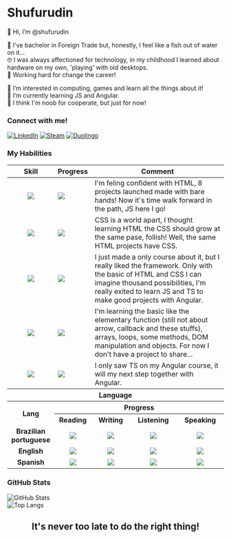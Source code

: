 <h1 class="name"><span class="color1">Shu</span><span class="color2">fu</span><span class="color3">ru</span><span class="color4">din</span></h1>

👋 Hi, I’m @shufurudin

💼 I've bachelor in Foreign Trade but, honestly, I feel like a fish out of water on it...<br>
🤓 I was always affectioned for technology, in my childhood I learned about hardware on my own, 'playing' with old desktops.<br>
🔁 Working hard for change the career!

👀 I’m interested in computing, games and learn all the things about it!<br>
🌱 I’m currently learning JS and Angular.<br>
💞️ I think I'm noob for cooperate, but just for now!

### Connect with me!
[![LinkedIn](https://img.shields.io/badge/-LinkedIn-A32CC4?style=for-the-badge&logo=linkedin&logoColor=08539E)](https://www.linkedin.com/in/ilmogau/) 
[![Steam](https://img.shields.io/badge/steam-8623A1?style=for-the-badge&logo=steam&logoColor=C0C6C7)](https://steamcommunity.com/id/xoluR) 
[![Duolingo](https://img.shields.io/badge/Duolingo-641A78?style=for-the-badge&logo=Duolingo&logoColor=58CC02)](https://www.duolingo.com/profile/shufurudin?via=share_profile_link)

### My Habilities
<!--
![HTML5](https://img.shields.io/badge/HTML-A32CC4?style=for-the-badge&logo=html5&logoColor=30A3DC)
![CSS3](https://img.shields.io/badge/CSS3-8623A1?style=for-the-badge&logo=css3&logoColor=E94D5F)
[![Git](https://img.shields.io/badge/Git-641A78?style=for-the-badge&logo=git&logoColor=E94D5F)](https://git-scm.com/doc)
[![GitHub](https://img.shields.io/badge/GitHub-42114F?style=for-the-badge&logo=github&logoColor=30A3DC)](https://docs.github.com/)
-->
<!--
| Skill                                                                           |                   Progress                   |          Obs             |
| ---                                                                             |                     ---                      |          ---             |
| [![My Skills](https://skillicons.dev/icons?i=html)](https://skillicons.dev)     | ![My progress](https://geps.dev/progress/40) | Decent progress and I'm still learning, 2 projects launched made with bare hands! |
| [![My Skills](https://skillicons.dev/icons?i=css)](https://skillicons.dev)      | ![My progress](https://geps.dev/progress/30) | CSS is a world apart, I thought learning HTML the CSS should grow at the same pase, follish! Well, the same 2 HTML projects have CSS either |
| [![My Skills](https://skillicons.dev/icons?i=angular)](https://skillicons.dev)  | ![My progress](https://geps.dev/progress/10) | I just made a only course about it, but I really liked the framework. Only with the basic of HTML and CSS I can imagine thousand possibilities, I'm really exited to lean JS and TS to make good projects with Angular.
| [![My Skills](https://skillicons.dev/icons?i=js)](https://skillicons.dev)       | ![My progress](https://geps.dev/progress/5)  | I only saw those languages on my Angular course, just for have start point. JS and TS is my next step, but only when I get a good shape with HTML and CSS! |
| [![My Skills](https://skillicons.dev/icons?i=ts)](https://skillicons.dev)       | ![My progress](https://geps.dev/progress/5)  |
-->

<table>
    <thead>
        <tr>
            <th>Skill</th>
            <th>Progress</th>
            <th colspan=3>Comment</th>
        </tr>
    </thead>
    <tbody>
        <tr>
            <td align="center"><img src="https://skillicons.dev/icons?i=html"></td>
            <td><img src="https://geps.dev/progress/73"></td>
            <td colspan=3>I'm feling confident with HTML, 8 projects launched made with bare hands! Now it's time walk forward in the path, JS here I go!</td>
        </tr>
        <tr>
            <td align="center"><img src="https://skillicons.dev/icons?i=css"></td>
            <td><img src="https://geps.dev/progress/68"></td>
            <td colspan=3>CSS is a world apart, I thought learning HTML the CSS should grow at the same pase, follish! Well, the same HTML projects have CSS.</td>
        </tr>
        <tr>
            <td align="center"><img src="https://skillicons.dev/icons?i=angular"></td>
            <td><img src="https://geps.dev/progress/10"></td>
            <td colspan=3>I just made a only course about it, but I really liked the framework. Only with the basic of HTML and CSS I can imagine thousand possibilities, I'm really exited to learn JS and TS to make good projects with Angular.</td>
        </tr>
        <tr>
            <td align="center"><img src="https://skillicons.dev/icons?i=js"></td>
            <td><img src="https://geps.dev/progress/15"></td>
            <td colspan=3> I'm learning the basic like the elementary function (still not about arrow, callback and these stuffs), arrays, loops, some methods, DOM manipulation and objects. For now I don't have a project to share...</td>
        </tr>
        <tr>
            <td align="center"><img src="https://skillicons.dev/icons?i=ts"></td>
            <td><img src="https://geps.dev/progress/5"></td>
            <td colspan=3>I only saw TS on my Angular course, it will my next step together with Angular.</td>
        </tr>
        <tr>
            <th colspan=5>Language</th>
        </tr>
        <tr>
          <th rowspan=2>Lang</th>
          <th scope="col" colspan=4>Progress</th>
        <tr>
          <th>Reading</th>
          <th>Writing</th>
          <th>Listening</th>
          <th>Speaking</th>
        </tr>
        <tr>
          <td align="center"><strong>Brazilian portuguese</strong></td>
          <td align="center"><img src="https://img.shields.io/badge/NATIVE-008640"></td>
          <td align="center"><img src="https://img.shields.io/badge/NATIVE-008640"></td>
          <td align="center"><img src="https://img.shields.io/badge/NATIVE-008640"></td>
          <td align="center"><img src="https://img.shields.io/badge/NATIVE-008640"></td>
        </tr>
        <tr>
          <td align="center"><strong>English</strong></td>
          <td align="center"><img src="https://img.shields.io/badge/INTERMEDIATE-0d98ba"></td>
          <td align="center"><img src ="https://img.shields.io/badge/ELEMENTARY-ffff00"></td>
          <td align="center"><img src="https://img.shields.io/badge/BEGGINER-EC5300"></td>
          <td align="center"><img src="https://img.shields.io/badge/BEGGINER-EC5300"></td>
        </tr>
        <tr>
          <td align="center"><strong>Spanish</strong></td>
          <td align="center"><img src="https://img.shields.io/badge/UPPER_INTERMEDIATE-0091f7"></td>
          <td align="center"><img src="https://img.shields.io/badge/BEGGINER-EC5300"></td>
          <td align="center"><img src="https://img.shields.io/badge/BEGGINER-EC5300"></td>
          <td align="center"><img src="https://img.shields.io/badge/BEGGINER-EC5300"></td>
        </tr>
    </tbody>
</table>         

### GitHub Stats

![GitHub Stats](https://github-readme-stats.vercel.app/api?username=shufurudin&theme=transparent&bg_color=00000040&border_color=FF53B0&show_icons=true&icon_color=A32CC4&title_color=8623A1&text_color=FFF)<br>
![Top Langs](https://github-readme-stats-git-masterrstaa-rickstaa.vercel.app/api/top-langs/?username=shufurudin&layout=compact&bg_color=00000040&border_color=FF53B0&title_color=8623A1&text_color=FFF)

<h2 align="center">It's never too late to do the right thing!</h2>
